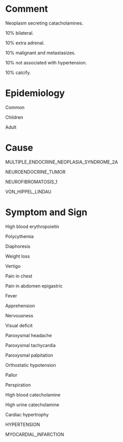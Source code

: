 # Comment

Neoplasm secreting catacholamines.

10% bilateral.

10% extra adrenal.

10% malignant and metastasizes.

10% not associated with hypertension.

10% calcify.

# Epidemiology

Common

Children

Adult

# Cause

MULTIPLE_ENDOCRINE_NEOPLASIA_SYNDROME_2A

NEUROENDOCRINE_TUMOR

NEUROFIBROMATOSIS_1

VON_HIPPEL_LINDAU

# Symptom and Sign

High blood erythropoietin

Polycythemia

Diaphoresis

Weight loss

Vertigo

Pain in chest

Pain in abdomen epigastric

Fever

Apprehension

Nervousness

Visual deficit

Paroxysmal headache

Paroxysmal tachycardia

Paroxysmal palpitation

Orthostatic hypotension

Pallor

Perspiration

High blood catecholamine

High urine catecholamine

Cardiac hypertrophy

HYPERTENSION

MYOCARDIAL_INFARCTION
